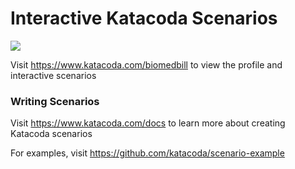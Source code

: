 # Interactive Katacoda Scenarios

[![](http://shields.katacoda.com/katacoda/biomedbill/count.svg)](https://www.katacoda.com/biomedbill "Get your profile on Katacoda.com")

Visit https://www.katacoda.com/biomedbill to view the profile and interactive scenarios

### Writing Scenarios
Visit https://www.katacoda.com/docs to learn more about creating Katacoda scenarios

For examples, visit https://github.com/katacoda/scenario-example
